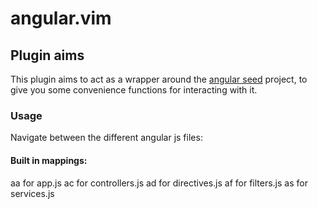 # angular.vim

## Plugin aims

This plugin aims to act as a wrapper around the [angular seed](https://github.com/angular/angular-seed) project, to give you some convenience functions for interacting with it.

### Usage
Navigate between the different angular js files:

#### Built in mappings:

<leader>aa for app.js
<leader>ac for controllers.js
<leader>ad for directives.js
<leader>af for filters.js
<leader>as for services.js
